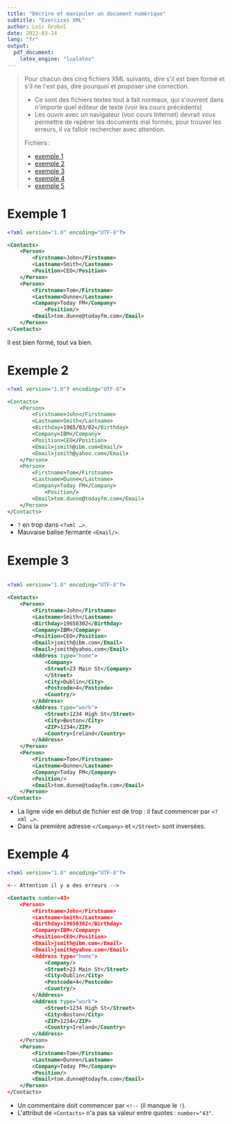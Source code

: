 ```yaml
---
title: "Décrire et manipuler un document numérique"
subtitle: "Exercices XML"
author: Loïc Grobol
date: 2022-03-14
lang: "fr"
output:
  pdf_document:
    latex_engine: "lualatex"
---
```


> Pour chacun des cinq fichiers XML suivants, dire s'il est bien formé et s'il ne l'est pas, dire
> pourquoi et proposer une correction.
>
> - Ce sont des fichiers textes tout à fait normaux, qui s'ouvrent dans n'importe quel éditeur de
>   texte (voir les cours précédents)
> - Les ouvrir avec un navigateur (voir cours Internet) devrait vous permettre de repérer les
>   documents mal formés, pour trouver les erreurs, il va falloir rechercher avec attention.
>
> Fichiers :
>
> - [exemple 1](samples/simple1.xml)
> - [exemple 2](samples/simple2.xml)
> - [exemple 3](samples/simple3.xml)
> - [exemple 4](samples/simple4.xml)
> - [exemple 5](samples/simple5.xml)

# Exemple 1

```xml
<?xml version="1.0" encoding="UTF-8"?>

<Contacts>
	<Person>
		<Firstname>John</Firstname>
		<Lastname>Smith</Lastname>
		<Position>CEO</Position>
	</Person>
	<Person>
		<Firstname>Tom</Firstname>
		<Lastname>Dunne</Lastname>
		<Company>Today FM</Company>
    		<Position/>
		<Email>tom.dunne@todayfm.com</Email>
	</Person>
</Contacts>
```

Il est bien formé, tout va bien.

# Exemple 2

```xml
<?xml version="1.0"? encoding="UTF-8">

<Contacts>
	<Person>
		<Firstname>John</Firstname>
		<Lastname>Smith</Lastname>
		<Birthday>1965/03/02</Birthday>
		<Company>IBM</Company>
		<Position>CEO</Position>
		<Email>jsmith@ibm.com<Email/>
		<Email>jsmith@yahoo.com</Email>
	</Person>
	<Person>
		<Firstname>Tom</Firstname>
		<Lastname>Dunne</Lastname>
		<Company>Today FM</Company>
    		<Position/>
		<Email>tom.dunne@todayfm.com</Email>
	</Person>
</Contacts>
```

- `?` en trop dans `<?xml …>`.
- Mauvaise balise fermante `<Email/>`.

# Exemple 3

```xml

<?xml version="1.0" encoding="UTF-8"?>

<Contacts>
	<Person>
		<Firstname>John</Firstname>
		<Lastname>Smith</Lastname>
		<Birthday>19650302</Birthday>
		<Company>IBM</Company>
		<Position>CEO</Position>
		<Email>jsmith@ibm.com</Email>
		<Email>jsmith@yahoo.com</Email>
		<Address type="home">
			<Company>
			<Street>23 Main St</Company>
			</Street>
			<City>Dublin</City>
			<Postcode>4</Postcode>
			<Country/>
		</Address>
		<Address type="work">
			<Street>1234 High St</Street>
			<City>Boston</City>
			<ZIP>1234</ZIP>
			<Country>Ireland</Country>
		</Address>
	</Person>
	<Person>
		<Firstname>Tom</Firstname>
		<Lastname>Dunne</Lastname>
		<Company>Today FM</Company>
    	<Position/>
		<Email>tom.dunne@todayfm.com</Email>
	</Person>
</Contacts>
```

- La ligne vide en début de fichier est de trop : il faut commencer par `<?xml …>`.
- Dans la première adresse `</Company>` et `</Street>` sont inversées.

# Exemple 4

```xml
<?xml version="1.0" encoding="UTF-8"?>

<-- Attention il y a des erreurs -->

<Contacts number=43>
	<Person>
		<Firstname>John</Firstname>
		<Lastname>Smith</Lastname>
		<Birthday>19650302</Birthday>
		<Company>IBM</Company>
		<Position>CEO</Position>
		<Email>jsmith@ibm.com</Email>
		<Email>jsmith@yahoo.com</Email>
		<Address type="home">
			<Company/>
			<Street>23 Main St</Street>
			<City>Dublin</City>
			<Postcode>4</Postcode>
			<Country/>
		</Address>
		<Address type="work">
			<Street>1234 High St</Street>
			<City>Boston</City>
			<ZIP>1234</ZIP>
			<Country>Ireland</Country>
		</Address>
	</Person>
	<Person>
		<Firstname>Tom</Firstname>
		<Lastname>Dunne</Lastname>
		<Company>Today FM</Company>
    	<Position/>
		<Email>tom.dunne@todayfm.com</Email>
	</Person>
</Contacts>
```

- Un commentaire doit commencer par `<!--` (il manque le `!`).
- L'attribut de `<Contacts>` n'a pas sa valeur entre quotes : `number="43"`.
